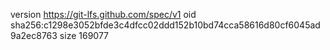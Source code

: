 version https://git-lfs.github.com/spec/v1
oid sha256:c1298e3052bfde3c4dfcc02ddd152b10bd74cca58616d80cf6045ad9a2ec8763
size 169077
